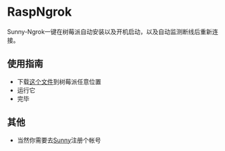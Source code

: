 # RaspNgrok
Sunny-Ngrok一键在树莓派自动安装以及开机启动，以及自动监测断线后重新连接。

## 使用指南
* 下载[这个文件](https://github.com/mattholy/RaspNgrok/blob/master/%E5%90%AF%E5%8A%A8%E6%96%87%E4%BB%B6/SunnyInitiate?raw=true)到树莓派任意位置
* 运行它
* 完毕

## 其他
* 当然你需要去[Sunny](www.ngrok.cc)注册个帐号

